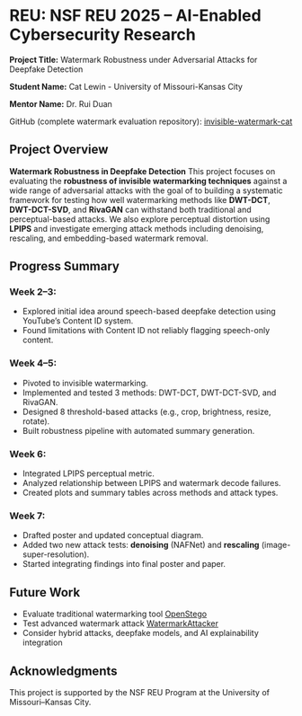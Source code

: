 # REU: NSF REU 2025 – AI-Enabled Cybersecurity Research
**Project Title:** Watermark Robustness under Adversarial Attacks for Deepfake Detection

**Student Name:** Cat Lewin - University of Missouri-Kansas City

**Mentor Name:** Dr. Rui Duan

GitHub (complete watermark evaluation repository): [invisible-watermark-cat](https://github.com/catlewin/invisible-watermark-cat)

## Project Overview

**Watermark Robustness in Deepfake Detection**
This project focuses on evaluating the **robustness of invisible watermarking techniques** against a wide range of adversarial attacks with the goal of to building a systematic framework for testing how well watermarking methods like **DWT-DCT**, **DWT-DCT-SVD**, and **RivaGAN** can withstand both traditional and perceptual-based attacks. We also explore perceptual distortion using **LPIPS** and investigate emerging attack methods including denoising, rescaling, and embedding-based watermark removal.


## Progress Summary

### Week 2–3:
- Explored initial idea around speech-based deepfake detection using YouTube’s Content ID system.
- Found limitations with Content ID not reliably flagging speech-only content.

### Week 4–5:
- Pivoted to invisible watermarking.
- Implemented and tested 3 methods: DWT-DCT, DWT-DCT-SVD, and RivaGAN.
- Designed 8 threshold-based attacks (e.g., crop, brightness, resize, rotate).
- Built robustness pipeline with automated summary generation.

### Week 6:
- Integrated LPIPS perceptual metric.
- Analyzed relationship between LPIPS and watermark decode failures.
- Created plots and summary tables across methods and attack types.

### Week 7:
- Drafted poster and updated conceptual diagram.
- Added two new attack tests: **denoising** (NAFNet) and **rescaling** (image-super-resolution).
- Started integrating findings into final poster and paper.

## Future Work
- Evaluate traditional watermarking tool [OpenStego](https://github.com/syvaidya/openstego)
- Test advanced watermark attack [WatermarkAttacker](https://github.com/XuandongZhao/WatermarkAttacker)
- Consider hybrid attacks, deepfake models, and AI explainability integration

## Acknowledgments
This project is supported by the NSF REU Program at the University of Missouri–Kansas City.
